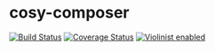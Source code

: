 # cosy-composer

[![Build Status](https://travis-ci.org/eiriksm/cosy-composer.svg?branch=master)](https://travis-ci.org/eiriksm/cosy-composer)
[![Coverage Status](https://coveralls.io/repos/github/eiriksm/cosy-composer/badge.svg?branch=master)](https://coveralls.io/github/eiriksm/cosy-composer?branch=master)
[![Violinist enabled](https://img.shields.io/badge/violinist-enabled-brightgreen.svg)](https://violinist.io)
